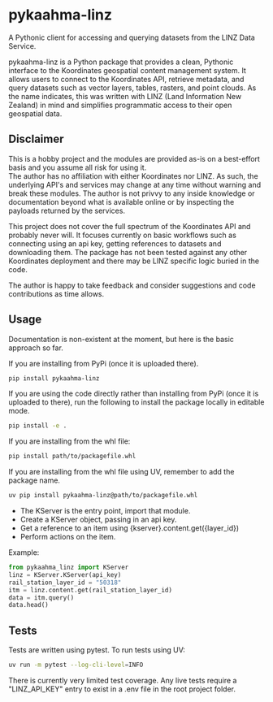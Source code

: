 # pykaahma-linz
A Pythonic client for accessing and querying datasets from the LINZ Data Service.

pykaahma-linz is a Python package that provides a clean, Pythonic interface to the Koordinates geospatial content management system. It allows users to connect to the Koordinates API, retrieve metadata, and query datasets such as vector layers, tables, rasters, and point clouds. As the name indicates, this was written with LINZ (Land Information New Zealand) in mind and simplifies programmatic access to their open geospatial data. 

## Disclaimer  
This is a hobby project and the modules are provided as-is on a best-effort basis and you assume all risk for using it.  
The author has no affiliation with either Koordinates nor LINZ. As such, the underlying API's and services may change at any time without warning and break these modules. The author is not privvy to any inside knowledge or documentation beyond what is available online or by inspecting the payloads returned by the services.  

This project does not cover the full spectrum of the Koordinates API and probably never will. It focuses currently on basic workflows such as connecting using an api key, getting references to datasets and downloading them. The package has not been tested against any other Koordinates deployment and there may be LINZ specific logic buried in the code. 

The author is happy to take feedback and consider suggestions and code contributions as time allows.  

## Usage  

Documentation is non-existent at the moment, but here is the basic approach so far. 

If you are installing from PyPi (once it is uploaded there).  
```bash
pip install pykaahma-linz
```

If you are using the code directly rather than installing from PyPi (once it is uploaded to there), run the following to install the package locally in editable mode.
```bash
pip install -e .
```

If you are installing from the whl file:  
```bash
pip install path/to/packagefile.whl
```

If you are installing from the whl file using UV, remember to add the package name.
```bash
uv pip install pykaahma-linz@path/to/packagefile.whl
```

* The KServer is the entry point, import that module.  
* Create a KServer object, passing in an api key.  
* Get a reference to an item using {kserver}.content.get({layer_id})
* Perform actions on the item.  

Example:  
```python
from pykaahma_linz import KServer
linz = KServer.KServer(api_key)
rail_station_layer_id = "50318"
itm = linz.content.get(rail_station_layer_id)
data = itm.query()
data.head()
```

## Tests  
Tests are written using pytest. To run tests using UV:  

```bash
uv run -m pytest --log-cli-level=INFO
```

There is currently very limited test coverage. Any live tests require a "LINZ_API_KEY" entry to exist in a .env file in the root project folder.  